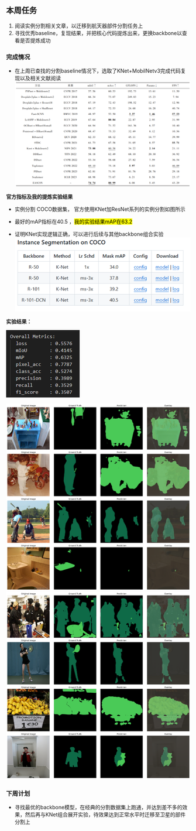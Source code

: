 ##  本周任务
1. 阅读实例分割相关文章，以迁移到航天器部件分割任务上
2. 寻找优秀baseline，复现结果，并把核心代码提炼出来，更换backbone以查看是否提炼成功

### 完成情况

 - 在上周已查找的分割baseline情况下，选取了KNet+MobilNetv3完成代码复现以及相关文献阅读
 ![输入图片说明](/2025/2025-6-16/imgs/1.png)
 
 **官方指标及我的提炼实验结果**
 
 - 实例分割  COCO数据集， 官方使用KNet加ResNet系列的实例分割如图所示
 
 - 最好的mAP指标在40.5 ，<mark>我的实验结果mAP在63.2 
 - 证明KNet实现逻辑正确，可以进行后续与其他backbone组合实验
 ![输入图片说明](/2025/2025-6-16/imgs/2.png)
 
 **实验结果：**
 
 ![输入图片说明](/2025/2025-6-16/imgs/3.png)

![输入图片说明](/2025/2025-6-16/imgs/4.png)
![输入图片说明](/2025/2025-6-16/imgs/5.png)

### 下周计划

  
 
 - 寻找最优的backbone模型，在经典的分割数据集上跑通，并达到差不多的效果，然后再与KNet组合展开实验，待效果达到正常水平时迁移至卫星的部件分割上

